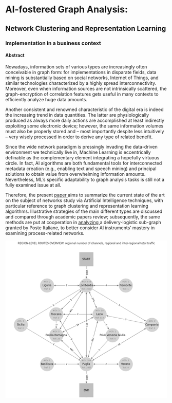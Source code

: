 # AI-fostered Graph Analysis:

## Network Clustering and Representation Learning

### Implementation in a business context

#### Abstract

Nowadays, information sets of various types are increasingly often conceivable in graph form: for implementations in disparate fields, data mining is substantially based on social networks, Internet of Things, and similar technologies characterized by a highly spread interconnectivity. Moreover, even when information sources are not intrinsically scattered, the graph-encryption of correlation features gets useful in many contexts to efficiently analyze huge data amounts.

Another consistent and renowned characteristic of the digital era is indeed the increasing trend in data quantities. The latter are physiologically produced as always more daily actions are accomplished at least indirectly exploiting some electronic device; however, the same information volumes must also be properly stored and – most importantly despite less intuitively – very wisely processed in order to derive any type of related benefit.

Since the wide network paradigm is pressingly invading the data-driven environment we technically live in, Machine Learning is eccentrically definable as the complementary element integrating a hopefully virtuous circle. In fact, AI algorithms are both fundamental tools for interconnected metadata creation (e.g., enabling text and speech mining) and principal solutions to obtain value from overwhelming information amounts. Nevertheless, ML’s specific adaptability to graph analysis tasks is still not a fully examined issue at all.

Therefore, the present [paper ](AI_fostered_Graph_Analysis.pdf)aims to summarize the current state of the art on the subject of networks study via Artificial Intelligence techniques, with particular reference to graph clustering and representation learning algorithms. Illustrative strategies of the main different types are discussed and compared through academic papers review; subsequently, the same methods are put at cooperation in [analyzing ](AI_fostered_Graph_Analysis.ipynb)a delivery-logistic sub-graph granted by Poste Italiane, to better consider AI instruments’ mastery in examining process-related networks.

![Routes schema](Routes_schema.png)
